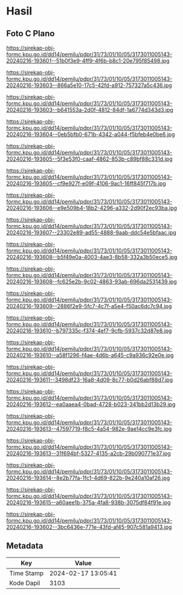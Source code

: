# Hasil

## Foto C Plano

https://sirekap-obj-formc.kpu.go.id/dd14/pemilu/pdpr/31/73/01/10/05/3173011005143-20240216-193601--51b0f3e9-4ff9-4f6b-b8c1-20e795f85498.jpg

https://sirekap-obj-formc.kpu.go.id/dd14/pemilu/pdpr/31/73/01/10/05/3173011005143-20240216-193603--866a5e10-17c5-42fd-a912-757327a5c436.jpg

https://sirekap-obj-formc.kpu.go.id/dd14/pemilu/pdpr/31/73/01/10/05/3173011005143-20240216-193603--b641553a-2d0f-4812-84df-1a6774d343d3.jpg

https://sirekap-obj-formc.kpu.go.id/dd14/pemilu/pdpr/31/73/01/10/05/3173011005143-20240216-193604--0eb5bfb0-671b-4342-a044-f5bfeb4e0be6.jpg

https://sirekap-obj-formc.kpu.go.id/dd14/pemilu/pdpr/31/73/01/10/05/3173011005143-20240216-193605--5f3e53f0-caaf-4862-853b-c89bf88c331d.jpg

https://sirekap-obj-formc.kpu.go.id/dd14/pemilu/pdpr/31/73/01/10/05/3173011005143-20240216-193605--cf9e927f-e09f-4106-9ac1-16ff845f717b.jpg

https://sirekap-obj-formc.kpu.go.id/dd14/pemilu/pdpr/31/73/01/10/05/3173011005143-20240216-193606--e9e509b4-18b2-4296-a332-2d90f2ec93ba.jpg

https://sirekap-obj-formc.kpu.go.id/dd14/pemilu/pdpr/31/73/01/10/05/3173011005143-20240216-193607--23302e89-ad55-4888-9aab-ddc54e5bfaac.jpg

https://sirekap-obj-formc.kpu.go.id/dd14/pemilu/pdpr/31/73/01/10/05/3173011005143-20240216-193608--b5f49e0a-4003-4ae3-8b58-332a3b50ece5.jpg

https://sirekap-obj-formc.kpu.go.id/dd14/pemilu/pdpr/31/73/01/10/05/3173011005143-20240216-193608--fc625e2b-9c02-4863-93ab-696da2531439.jpg

https://sirekap-obj-formc.kpu.go.id/dd14/pemilu/pdpr/31/73/01/10/05/3173011005143-20240216-193609--2886f2e9-5fc7-4c7f-a5e4-f50ac6dc7c94.jpg

https://sirekap-obj-formc.kpu.go.id/dd14/pemilu/pdpr/31/73/01/10/05/3173011005143-20240216-193610--b797335c-f374-4ef7-9cfb-5937c32d87e8.jpg

https://sirekap-obj-formc.kpu.go.id/dd14/pemilu/pdpr/31/73/01/10/05/3173011005143-20240216-193610--a58f1296-f4ae-4d6b-a645-c9a936c92e0e.jpg

https://sirekap-obj-formc.kpu.go.id/dd14/pemilu/pdpr/31/73/01/10/05/3173011005143-20240216-193611--3498df23-16a8-4d09-8c77-b0d26abf88d7.jpg

https://sirekap-obj-formc.kpu.go.id/dd14/pemilu/pdpr/31/73/01/10/05/3173011005143-20240216-193612--ea0aaea4-0bad-4728-b023-341bb2d13b29.jpg

https://sirekap-obj-formc.kpu.go.id/dd14/pemilu/pdpr/31/73/01/10/05/3173011005143-20240216-193613--47597719-f8c5-4a54-982e-9ae14cc9e3fc.jpg

https://sirekap-obj-formc.kpu.go.id/dd14/pemilu/pdpr/31/73/01/10/05/3173011005143-20240216-193613--31f694bf-5327-4135-a2cb-29b090771e37.jpg

https://sirekap-obj-formc.kpu.go.id/dd14/pemilu/pdpr/31/73/01/10/05/3173011005143-20240216-193614--8e2b77fa-1fc1-4d69-822b-9e240a10af26.jpg

https://sirekap-obj-formc.kpu.go.id/dd14/pemilu/pdpr/31/73/01/10/05/3173011005143-20240216-193615--a60aee1b-375a-4fa8-938b-3075df84f91e.jpg

https://sirekap-obj-formc.kpu.go.id/dd14/pemilu/pdpr/31/73/01/10/05/3173011005143-20240216-193602--3bc6436e-771e-43fd-af45-907c581a9413.jpg


## Metadata

| Key        | Value               |
| ---------- | ------------------- |
| Time Stamp | 2024-02-17 13:05:41 |
| Kode Dapil | 3103                |



